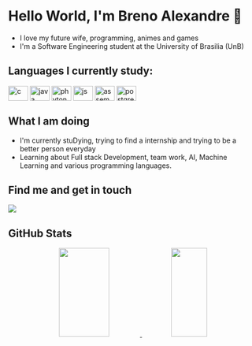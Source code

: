 # Hello World, I'm Breno Alexandre 👾
- I love my future wife, programming, animes and games
- I'm a Software Engineering student at the University of Brasilia (UnB)
## Languages I currently study:
<div class="ling" style="display: inline_block">
  <img align="center" alt="c" height="30" width="40" src="https://icongr.am/devicon/c-original.svg">
  <img align="center" alt="java" height="30" width="40" src="https://icongr.am/devicon/java-original.svg">
  <img align="center" alt="phyton" height="30" width="40" src="https://icongr.am/devicon/python-original.svg">
  <img align="center" alt="js" height="30" width="40" src="https://icongr.am/devicon/javascript-original.svg?size=128&color=currentColor">
  <img align="center" alt="assembly" height="30" width="40" src="https://cdn.iconscout.com/icon/free/png-512/free-asm-file-912991.png?f=avif&w=256">
  <img align="center" alt="postgresql" height="30" width="40" src="https://icongr.am/devicon/postgresql-original.svg">
</div>

## What I am doing
- I'm currently stuDying, trying to find a internship and trying to be a better person everyday
- Learning about Full stack Development, team work, AI, Machine Learning and various programming languages.
## Find me and get in touch
<div> 
  <a href = "mailto:i000090000@gmail.com"><img src="https://img.shields.io/badge/-Gmail-%23333?style=for-the-badge&logo=gmail&logoColor=white" target="_blank"></a>
</div>

## GitHub Stats
<div align="center">
  <a href="https://github.com/brenoalexandre0">
  <img width="45%" height="180em" src="https://github-readme-stats.vercel.app/api?username=brenoalexandre0&show_icons=true&theme=tokyonight"/>
  <img width="38%" height="180em" src="https://github-readme-stats.vercel.app/api/top-langs/?username=brenoalexandre0&layout=compact&theme=tokyonight"/>
</div>
